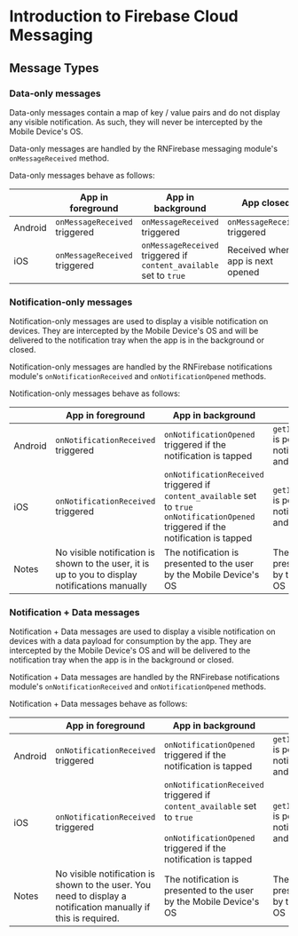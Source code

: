 # Introduction to Firebase Cloud Messaging

## Message Types

### Data-only messages

Data-only messages contain a map of key / value pairs and do not display any visible notification. As such, they will never be intercepted by the Mobile Device's OS.

Data-only messages are handled by the RNFirebase messaging module's `onMessageReceived` method.

Data-only messages behave as follows:

|         | App in foreground           | App in background            | App closed |
| ------- | --------------------------- | ---------------------------- | -----------|
| Android | `onMessageReceived` triggered | `onMessageReceived` triggered  | `onMessageReceived` triggered |
| iOS     | `onMessageReceived` triggered | `onMessageReceived` triggered if `content_available` set to `true` | Received when app is next opened |


### Notification-only messages

Notification-only messages are used to display a visible notification on devices. They are intercepted by the Mobile Device's OS and will be delivered to the notification tray when the app is in the background or closed.

Notification-only messages are handled by the RNFirebase notifications module's `onNotificationReceived` and `onNotificationOpened` methods.

Notification-only messages behave as follows:

|         | App in foreground           | App in background            | App closed |
| ------- | --------------------------- | ---------------------------- | -----------|
| Android | `onNotificationReceived` triggered | `onNotificationOpened` triggered if the notification is tapped | `getInitialNotification` is populated if the notification is tapped and opens the app |
| iOS     | `onNotificationReceived` triggered | `onNotificationReceived` triggered if `content_available` set to `true` <br />`onNotificationOpened` triggered if the notification is tapped | `getInitialNotification` is populated if the notification is tapped and opens the app |
| Notes   | No visible notification is shown to the user, it is up to you to display notifications manually | The notification is presented to the user by the Mobile Device's OS | The notification is presented to the user by the Mobile Device's OS |

### Notification + Data messages

Notification + Data messages are used to display a visible notification on devices with a data payload for consumption by the app. They are intercepted by the Mobile Device's OS and will be delivered to the notification tray when the app is in the background or closed.

Notification + Data messages are handled by the RNFirebase notifications module's `onNotificationReceived` and `onNotificationOpened` methods.

Notification + Data messages behave as follows:

|         | App in foreground           | App in background            | App closed |
| ------- | --------------------------- | ---------------------------- | -----------|
| Android | `onNotificationReceived` triggered | `onNotificationOpened` triggered if the notification is tapped | `getInitialNotification` is populated if the notification is tapped and opens the app |
| iOS     | `onNotificationReceived` triggered | `onNotificationReceived` triggered if `content_available` set to `true` <br /><br />`onNotificationOpened` triggered if the notification is tapped | `getInitialNotification` is populated if the notification is tapped and opens the app |
| Notes   | No visible notification is shown to the user. You need to display a notification manually if this is required. | The notification is presented to the user by the Mobile Device's OS | The notification is presented to the user by the Mobile Device's OS |